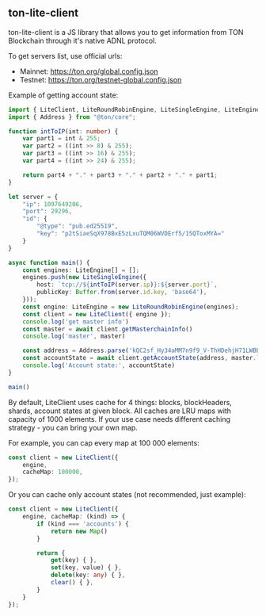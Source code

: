 ## ton-lite-client

ton-lite-client is a JS library that allows you to get information from TON Blockchain through it's native ADNL protocol.

To get servers list, use official urls:
- Mainnet: https://ton.org/global.config.json
- Testnet: https://ton.org/testnet-global.config.json

Example of getting account state:
```typescript
import { LiteClient, LiteRoundRobinEngine, LiteSingleEngine, LiteEngine } from "ton-lite-client";
import { Address } from "@ton/core";

function intToIP(int: number) {
    var part1 = int & 255;
    var part2 = ((int >> 8) & 255);
    var part3 = ((int >> 16) & 255);
    var part4 = ((int >> 24) & 255);

    return part4 + "." + part3 + "." + part2 + "." + part1;
}

let server = {
    "ip": 1097649206,
    "port": 29296,
    "id": {
        "@type": "pub.ed25519",
        "key": "p2tSiaeSqX978BxE5zLxuTQM06WVDErf5/15QToxMYA="
    }
}

async function main() {
    const engines: LiteEngine[] = [];
    engines.push(new LiteSingleEngine({
        host: `tcp://${intToIP(server.ip)}:${server.port}`,
        publicKey: Buffer.from(server.id.key, 'base64'),
    }));
    const engine: LiteEngine = new LiteRoundRobinEngine(engines);
    const client = new LiteClient({ engine });
    console.log('get master info')
    const master = await client.getMasterchainInfo()
    console.log('master', master)

    const address = Address.parse('kQC2sf_Hy34aMM7n9f9_V-ThHDehjH71LWBETy_JrTirPIHa');
    const accountState = await client.getAccountState(address, master.last)
    console.log('Account state:', accountState)
}

main()
```

By default, LiteClient uses cache for 4 things: blocks, blockHeaders, shards, account states at given block. All caches are LRU maps with capacity of 1000 elements. If your use case needs different caching strategy - you can bring your own map.


For example, you can cap every map at 100 000 elements:
```typescript
const client = new LiteClient({
    engine,
    cacheMap: 100000,
});
```

Or you can cache only account states (not recommended, just example):
```typescript
const client = new LiteClient({
    engine, cacheMap: (kind) => {
        if (kind === 'accounts') {
            return new Map()
        }

        return {
            get(key) { },
            set(key, value) { },
            delete(key: any) { },
            clear() { },
        }
    }
});
```

